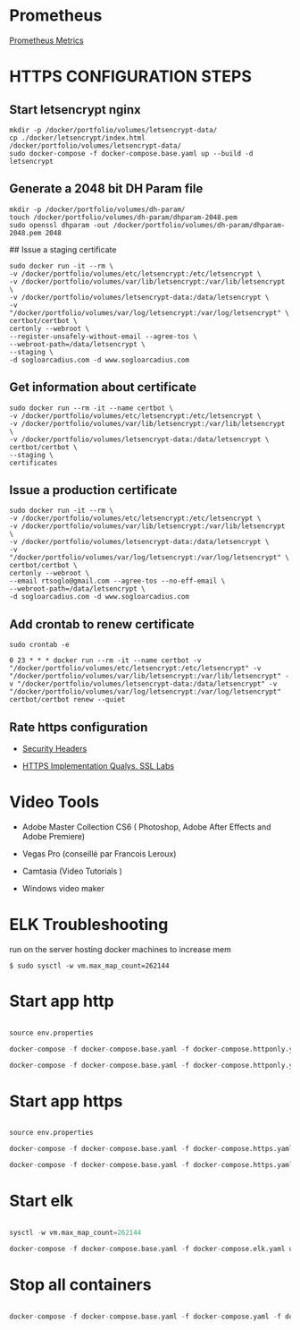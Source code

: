 # Prometheus

[Prometheus Metrics](http://sogloarcadius.com/api/metrics)

# HTTPS CONFIGURATION STEPS

## Start letsencrypt nginx 

```
mkdir -p /docker/portfolio/volumes/letsencrypt-data/
cp ./docker/letsencrypt/index.html /docker/portfolio/volumes/letsencrypt-data/
sudo docker-compose -f docker-compose.base.yaml up --build -d letsencrypt
```


## Generate a 2048 bit DH Param file

```
mkdir -p /docker/portfolio/volumes/dh-param/
touch /docker/portfolio/volumes/dh-param/dhparam-2048.pem
sudo openssl dhparam -out /docker/portfolio/volumes/dh-param/dhparam-2048.pem 2048
```

## Issue a staging certificate

```
sudo docker run -it --rm \
-v /docker/portfolio/volumes/etc/letsencrypt:/etc/letsencrypt \
-v /docker/portfolio/volumes/var/lib/letsencrypt:/var/lib/letsencrypt \
-v /docker/portfolio/volumes/letsencrypt-data:/data/letsencrypt \
-v "/docker/portfolio/volumes/var/log/letsencrypt:/var/log/letsencrypt" \
certbot/certbot \
certonly --webroot \
--register-unsafely-without-email --agree-tos \
--webroot-path=/data/letsencrypt \
--staging \
-d sogloarcadius.com -d www.sogloarcadius.com
```

## Get information about certificate

```
sudo docker run --rm -it --name certbot \
-v /docker/portfolio/volumes/etc/letsencrypt:/etc/letsencrypt \
-v /docker/portfolio/volumes/var/lib/letsencrypt:/var/lib/letsencrypt \
-v /docker/portfolio/volumes/letsencrypt-data:/data/letsencrypt \
certbot/certbot \
--staging \
certificates
```

## Issue a production certificate

```
sudo docker run -it --rm \
-v /docker/portfolio/volumes/etc/letsencrypt:/etc/letsencrypt \
-v /docker/portfolio/volumes/var/lib/letsencrypt:/var/lib/letsencrypt \
-v /docker/portfolio/volumes/letsencrypt-data:/data/letsencrypt \
-v "/docker/portfolio/volumes/var/log/letsencrypt:/var/log/letsencrypt" \
certbot/certbot \
certonly --webroot \
--email rtsoglo@gmail.com --agree-tos --no-eff-email \
--webroot-path=/data/letsencrypt \
-d sogloarcadius.com -d www.sogloarcadius.com

```


## Add crontab to renew certificate

``` 
sudo crontab -e

0 23 * * * docker run --rm -it --name certbot -v "/docker/portfolio/volumes/etc/letsencrypt:/etc/letsencrypt" -v "/docker/portfolio/volumes/var/lib/letsencrypt:/var/lib/letsencrypt" -v "/docker/portfolio/volumes/letsencrypt-data:/data/letsencrypt" -v "/docker/portfolio/volumes/var/log/letsencrypt:/var/log/letsencrypt" certbot/certbot renew --quiet
```


## Rate https configuration

* [Security Headers](http://securityheaders.io)

* [HTTPS Implementation Qualys. SSL Labs](http://ssllabs.com)


# Video Tools

* Adobe Master Collection CS6 ( Photoshop, Adobe After Effects and Adobe Premiere)

* Vegas Pro (conseillé par Francois Leroux)

* Camtasia (Video Tutorials )

* Windows video maker


# ELK Troubleshooting

run on the server hosting docker machines to increase mem

``` 
$ sudo sysctl -w vm.max_map_count=262144

```


# Start app http

```s

source env.properties

docker-compose -f docker-compose.base.yaml -f docker-compose.httponly.yaml build django

docker-compose -f docker-compose.base.yaml -f docker-compose.httponly.yaml up -d django

```


# Start app https

```s

source env.properties

docker-compose -f docker-compose.base.yaml -f docker-compose.https.yaml build django

docker-compose -f docker-compose.base.yaml -f docker-compose.https.yaml up -d django

```


# Start elk

```s

sysctl -w vm.max_map_count=262144

docker-compose -f docker-compose.base.yaml -f docker-compose.elk.yaml up --build -d filebeat

```

# Stop all containers

```s

docker-compose -f docker-compose.base.yaml -f docker-compose.yaml -f docker-compose.httponly.yaml -f docker-compose.https.yaml down --volumes

```
